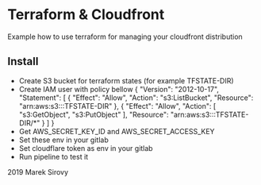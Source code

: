 Terraform & Cloudfront
======================


Example how to use terraform for managing your cloudfront distribution


Install
-------

  - Create S3 bucket for terraform states (for example TFSTATE-DIR)
  - Create IAM user with policy bellow
  {
    "Version": "2012-10-17",
    "Statement": [
        {
            "Effect": "Allow",
            "Action": "s3:ListBucket",
            "Resource": "arn:aws:s3:::TFSTATE-DIR"
        },
        {
            "Effect": "Allow",
            "Action": [
                "s3:GetObject",
                "s3:PutObject"
            ],
            "Resource": "arn:aws:s3:::TFSTATE-DIR/*"
        }
    ]
  }
  - Get AWS_SECRET_KEY_ID and AWS_SECRET_ACCESS_KEY
  - Set these env in your gitlab
  - Set cloudflare token as env in your gitlab
  - Run pipeline to test it



2019 Marek Sirovy
